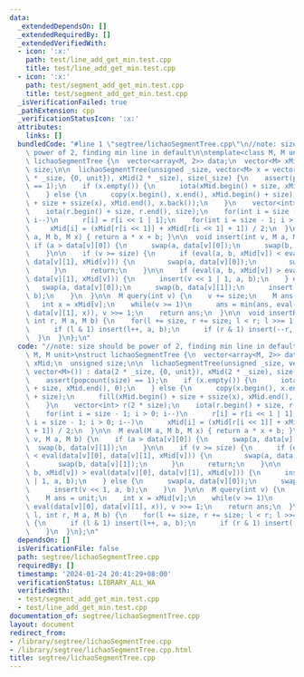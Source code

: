 ```yaml
---
data:
  _extendedDependsOn: []
  _extendedRequiredBy: []
  _extendedVerifiedWith:
  - icon: ':x:'
    path: test/line_add_get_min.test.cpp
    title: test/line_add_get_min.test.cpp
  - icon: ':x:'
    path: test/segment_add_get_min.test.cpp
    title: test/segment_add_get_min.test.cpp
  _isVerificationFailed: true
  _pathExtension: cpp
  _verificationStatusIcon: ':x:'
  attributes:
    links: []
  bundledCode: "#line 1 \"segtree/lichaoSegmentTree.cpp\"\n//note: size should be\
    \ power of 2, finding min line in default\n\ntemplate<class M, M unit>\nstruct\
    \ lichaoSegmentTree {\n  vector<array<M, 2>> data;\n  vector<M> xMid;\n  unsigned\
    \ size;\n\n  lichaoSegmentTree(unsigned _size, vector<M> x = vector<M>()) : data(2\
    \ * _size, {0, unit}), xMid(2 * _size), size(_size) {\n    assert(popcount(size)\
    \ == 1);\n    if (x.empty()) {\n      iota(xMid.begin() + size, xMid.end(), 0);\n\
    \    } else {\n      copy(x.begin(), x.end(), xMid.begin() + size);\n      fill(xMid.begin()\
    \ + size + ssize(x), xMid.end(), x.back());\n    }\n    vector<int> r(2 * size);\n\
    \    iota(r.begin() + size, r.end(), size);\n    for(int i = size - 1; i > 0;\
    \ i--)\n      r[i] = r[i << 1 | 1];\n    for(int i = size - 1; i > 0; i--)\n \
    \     xMid[i] = (xMid[r[i << 1]] + xMid[r[i << 1] + 1]) / 2;\n  }\n\n  M eval(M\
    \ a, M b, M x) { return a * x + b; }\n\n  void insert(int v, M a, M b) {\n   \
    \ if (a > data[v][0]) {\n      swap(a, data[v][0]);\n      swap(b, data[v][1]);\n\
    \    }\n\n    if (v >= size) {\n      if (eval(a, b, xMid[v]) < eval(data[v][0],\
    \ data[v][1], xMid[v])) {\n        swap(a, data[v][0]);\n        swap(b, data[v][1]);\n\
    \      }\n      return;\n    }\n\n    if (eval(a, b, xMid[v]) > eval(data[v][0],\
    \ data[v][1], xMid[v])) {\n      insert(v << 1 | 1, a, b);\n    } else {\n   \
    \   swap(a, data[v][0]);\n      swap(b, data[v][1]);\n      insert(v << 1, a,\
    \ b);\n    }\n  }\n\n  M query(int v) {\n    v += size;\n    M ans = unit;\n \
    \   int x = xMid[v];\n    while(v >= 1)\n      ans = min(ans, eval(data[v][0],\
    \ data[v][1], x)), v >>= 1;\n    return ans;\n  }\n\n  void insertRange(int l,\
    \ int r, M a, M b) {\n    for(l += size, r += size; l < r; l >>= 1, r >>= 1) {\n\
    \      if (l & 1) insert(l++, a, b);\n      if (r & 1) insert(--r, a, b);\n  \
    \  }\n  }\n};\n"
  code: "//note: size should be power of 2, finding min line in default\n\ntemplate<class\
    \ M, M unit>\nstruct lichaoSegmentTree {\n  vector<array<M, 2>> data;\n  vector<M>\
    \ xMid;\n  unsigned size;\n\n  lichaoSegmentTree(unsigned _size, vector<M> x =\
    \ vector<M>()) : data(2 * _size, {0, unit}), xMid(2 * _size), size(_size) {\n\
    \    assert(popcount(size) == 1);\n    if (x.empty()) {\n      iota(xMid.begin()\
    \ + size, xMid.end(), 0);\n    } else {\n      copy(x.begin(), x.end(), xMid.begin()\
    \ + size);\n      fill(xMid.begin() + size + ssize(x), xMid.end(), x.back());\n\
    \    }\n    vector<int> r(2 * size);\n    iota(r.begin() + size, r.end(), size);\n\
    \    for(int i = size - 1; i > 0; i--)\n      r[i] = r[i << 1 | 1];\n    for(int\
    \ i = size - 1; i > 0; i--)\n      xMid[i] = (xMid[r[i << 1]] + xMid[r[i << 1]\
    \ + 1]) / 2;\n  }\n\n  M eval(M a, M b, M x) { return a * x + b; }\n\n  void insert(int\
    \ v, M a, M b) {\n    if (a > data[v][0]) {\n      swap(a, data[v][0]);\n    \
    \  swap(b, data[v][1]);\n    }\n\n    if (v >= size) {\n      if (eval(a, b, xMid[v])\
    \ < eval(data[v][0], data[v][1], xMid[v])) {\n        swap(a, data[v][0]);\n \
    \       swap(b, data[v][1]);\n      }\n      return;\n    }\n\n    if (eval(a,\
    \ b, xMid[v]) > eval(data[v][0], data[v][1], xMid[v])) {\n      insert(v << 1\
    \ | 1, a, b);\n    } else {\n      swap(a, data[v][0]);\n      swap(b, data[v][1]);\n\
    \      insert(v << 1, a, b);\n    }\n  }\n\n  M query(int v) {\n    v += size;\n\
    \    M ans = unit;\n    int x = xMid[v];\n    while(v >= 1)\n      ans = min(ans,\
    \ eval(data[v][0], data[v][1], x)), v >>= 1;\n    return ans;\n  }\n\n  void insertRange(int\
    \ l, int r, M a, M b) {\n    for(l += size, r += size; l < r; l >>= 1, r >>= 1)\
    \ {\n      if (l & 1) insert(l++, a, b);\n      if (r & 1) insert(--r, a, b);\n\
    \    }\n  }\n};\n"
  dependsOn: []
  isVerificationFile: false
  path: segtree/lichaoSegmentTree.cpp
  requiredBy: []
  timestamp: '2024-01-24 20:41:29+08:00'
  verificationStatus: LIBRARY_ALL_WA
  verifiedWith:
  - test/segment_add_get_min.test.cpp
  - test/line_add_get_min.test.cpp
documentation_of: segtree/lichaoSegmentTree.cpp
layout: document
redirect_from:
- /library/segtree/lichaoSegmentTree.cpp
- /library/segtree/lichaoSegmentTree.cpp.html
title: segtree/lichaoSegmentTree.cpp
---
```

